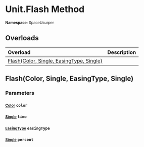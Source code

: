 # Unit.Flash Method

<small>**Namespace**: SpaceUsurper</small>

## Overloads

<div markdown="1" class="member-table">

| Overload | Description |
| :------- | ----------- |
| [Flash(Color, Single, EasingType, Single)](#Color_Single_EasingType_Single_) |  | 

</div>

## Flash(Color, Single, EasingType, Single)
### Parameters
#### <small>[Color](https://docs.unity3d.com/ScriptReference/Color.html)</small> `color`

#### <small>[Single](https://docs.microsoft.com/en-us/dotnet/api/system.single?view=netframework-4.5)</small> `time`

#### <small>[EasingType](../EasingType.md)</small> `easingType`

#### <small>[Single](https://docs.microsoft.com/en-us/dotnet/api/system.single?view=netframework-4.5)</small> `percent`

